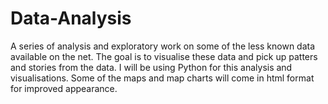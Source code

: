 # Data-Analysis
A series of analysis and exploratory work on some of the less known data available on the net.
The goal is to visualise these data and pick up patters and stories from the data.
I will be using Python for this analysis and visualisations.
Some of the maps and map charts will come in html format for improved appearance.
